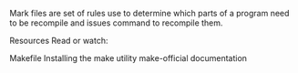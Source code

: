 Mark files are set of rules use to determine which parts of a program need to be recompile and issues command to recompile them.

Resources
Read or watch:

Makefile
Installing the make utility
make-official documentation
